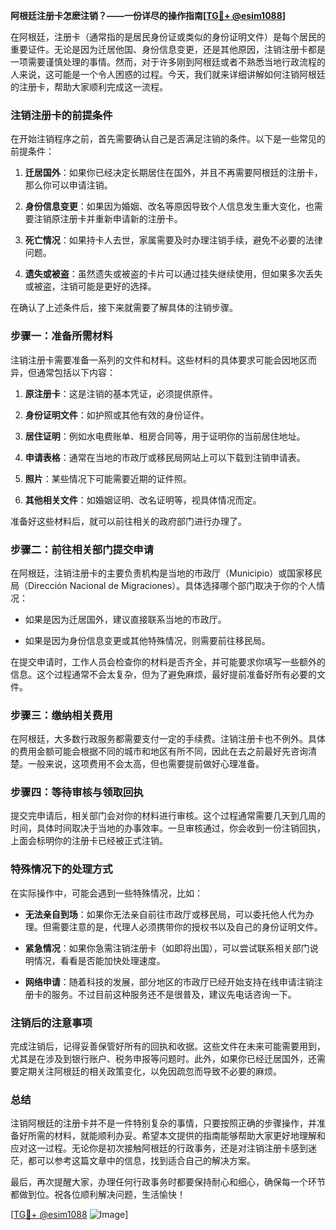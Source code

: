**阿根廷注册卡怎麽注销？——一份详尽的操作指南[[TG💪+ @esim1088](https://t.me/s/esim1088)]**

在阿根廷，注册卡（通常指的是居民身份证或类似的身份证明文件）是每个居民的重要证件。无论是因为迁居他国、身份信息变更，还是其他原因，注销注册卡都是一项需要谨慎处理的事情。然而，对于许多刚到阿根廷或者不熟悉当地行政流程的人来说，这可能是一个令人困惑的过程。今天，我们就来详细讲解如何注销阿根廷的注册卡，帮助大家顺利完成这一流程。

### 注销注册卡的前提条件

在开始注销程序之前，首先需要确认自己是否满足注销的条件。以下是一些常见的前提条件：

1. **迁居国外**：如果你已经决定长期居住在国外，并且不再需要阿根廷的注册卡，那么你可以申请注销。
   
2. **身份信息变更**：如果因为婚姻、改名等原因导致个人信息发生重大变化，也需要注销原注册卡并重新申请新的注册卡。

3. **死亡情况**：如果持卡人去世，家属需要及时办理注销手续，避免不必要的法律问题。

4. **遗失或被盗**：虽然遗失或被盗的卡片可以通过挂失继续使用，但如果多次丢失或被盗，注销可能是更好的选择。

在确认了上述条件后，接下来就需要了解具体的注销步骤。

### 步骤一：准备所需材料

注销注册卡需要准备一系列的文件和材料。这些材料的具体要求可能会因地区而异，但通常包括以下内容：

1. **原注册卡**：这是注销的基本凭证，必须提供原件。
   
2. **身份证明文件**：如护照或其他有效的身份证件。

3. **居住证明**：例如水电费账单、租房合同等，用于证明你的当前居住地址。

4. **申请表格**：通常在当地的市政厅或移民局网站上可以下载到注销申请表。

5. **照片**：某些情况下可能需要近期的证件照。

6. **其他相关文件**：如婚姻证明、改名证明等，视具体情况而定。

准备好这些材料后，就可以前往相关的政府部门进行办理了。

### 步骤二：前往相关部门提交申请

在阿根廷，注销注册卡的主要负责机构是当地的市政厅（Municipio）或国家移民局（Dirección Nacional de Migraciones）。具体选择哪个部门取决于你的个人情况：

- 如果是因为迁居国外，建议直接联系当地的市政厅。
  
- 如果是因为身份信息变更或其他特殊情况，则需要前往移民局。

在提交申请时，工作人员会检查你的材料是否齐全，并可能要求你填写一些额外的信息。这个过程通常不会太复杂，但为了避免麻烦，最好提前准备好所有必要的文件。

### 步骤三：缴纳相关费用

在阿根廷，大多数行政服务都需要支付一定的手续费。注销注册卡也不例外。具体的费用金额可能会根据不同的城市和地区有所不同，因此在去之前最好先咨询清楚。一般来说，这项费用不会太高，但也需要提前做好心理准备。

### 步骤四：等待审核与领取回执

提交完申请后，相关部门会对你的材料进行审核。这个过程通常需要几天到几周的时间，具体时间取决于当地的办事效率。一旦审核通过，你会收到一份注销回执，上面会标明你的注册卡已经被正式注销。

### 特殊情况下的处理方式

在实际操作中，可能会遇到一些特殊情况，比如：

- **无法亲自到场**：如果你无法亲自前往市政厅或移民局，可以委托他人代为办理。但需要注意的是，代理人必须携带你的授权书以及自己的身份证明文件。

- **紧急情况**：如果你急需注销注册卡（如即将出国），可以尝试联系相关部门说明情况，看看是否能加快处理速度。

- **网络申请**：随着科技的发展，部分地区的市政厅已经开始支持在线申请注销注册卡的服务。不过目前这种服务还不是很普及，建议先电话咨询一下。

### 注销后的注意事项

完成注销后，记得妥善保管好所有的回执和收据。这些文件在未来可能需要用到，尤其是在涉及到银行账户、税务申报等问题时。此外，如果你已经迁居国外，还需要定期关注阿根廷的相关政策变化，以免因疏忽而导致不必要的麻烦。

### 总结

注销阿根廷的注册卡并不是一件特别复杂的事情，只要按照正确的步骤操作，并准备好所需的材料，就能顺利办妥。希望本文提供的指南能够帮助大家更好地理解和应对这一过程。无论你是初次接触阿根廷的行政事务，还是对注销注册卡感到迷茫，都可以参考这篇文章中的信息，找到适合自己的解决方案。

最后，再次提醒大家，办理任何行政事务时都要保持耐心和细心，确保每一个环节都做到位。祝各位顺利解决问题，生活愉快！

[[TG💪+ @esim1088](https://t.me/s/esim1088) ![Image](https://i.postimg.cc/4NQfJmqS/Snipaste-2025-05-13-00-14-12.png)]